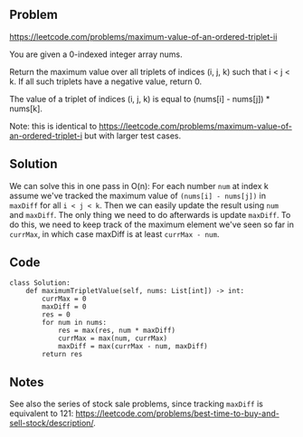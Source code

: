 ## Problem

https://leetcode.com/problems/maximum-value-of-an-ordered-triplet-ii

You are given a 0-indexed integer array nums.

Return the maximum value over all triplets of indices (i, j, k) such that i < j < k. If all such triplets have a negative value, return 0.

The value of a triplet of indices (i, j, k) is equal to (nums[i] - nums[j]) * nums[k].

Note: this is identical to https://leetcode.com/problems/maximum-value-of-an-ordered-triplet-i but with larger test cases.

## Solution

We can solve this in one pass in O(n): 
For each number `num` at index k assume we've tracked the maximum value of `(nums[i] - nums[j])` in `maxDiff` for all `i < j < k`. Then we can easily update the result using `num` and `maxDiff`. The only thing we need to do afterwards is update `maxDiff`. To do this, we need to keep track of the maximum element we've seen so far in `currMax`, in which case maxDiff is at least `currMax - num`.

## Code
```
class Solution:
    def maximumTripletValue(self, nums: List[int]) -> int:
        currMax = 0
        maxDiff = 0
        res = 0
        for num in nums:
            res = max(res, num * maxDiff)
            currMax = max(num, currMax)
            maxDiff = max(currMax - num, maxDiff)
        return res
```
## Notes

See also the series of stock sale problems, since tracking `maxDiff` is equivalent to 121: https://leetcode.com/problems/best-time-to-buy-and-sell-stock/description/.